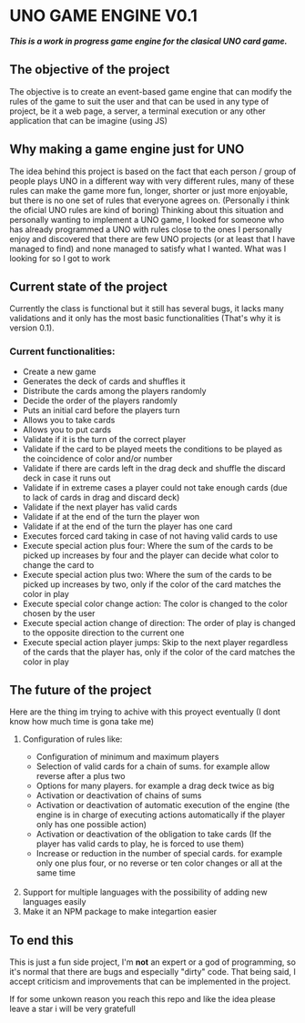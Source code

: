# UNO GAME ENGINE V0.1

<b><i>This is a work in progress game engine for the clasical UNO card game.</b></i>

## The objective of the project

The objective is to create an event-based game engine that can modify the rules of the game to suit the user and that can be used in any type of project, be it a web page, a server, a terminal execution or any other application that can be imagine (using JS)

## Why making a game engine just for UNO

The idea behind this project is based on the fact that each person / group of people plays UNO in a different way with very different rules, many of these rules can make the game more fun, longer, shorter or just more enjoyable, but there is no one set of rules that everyone agrees on. (Personally i think the oficial UNO rules are kind of boring)
Thinking about this situation and personally wanting to implement a UNO game, I looked for someone who has already programmed a UNO with rules close to the ones I personally enjoy and discovered that there are few UNO projects (or at least that I have managed to find) and none managed to satisfy what I wanted. What was I looking for so I got to work

## Current state of the project

Currently the class is functional but it still has several bugs, it lacks many validations and it only has the most basic functionalities (That's why it is version 0.1).

### Current functionalities:

<ul>
<li>Create a new game </li>
<li>Generates the deck of cards and shuffles it </li>
<li>Distribute the cards among the players randomly </li>
<li>Decide the order of the players randomly </li>
<li>Puts an initial card before the players turn </li>
<li>Allows you to take cards </li> 
<li>Allows you to put cards </li> 
<li>Validate if it is the turn of the correct player </li> 
<li>Validate if the card to be played meets the conditions to be played as the coincidence of color and/or number </li>
<li>Validate if there are cards left in the drag deck and shuffle the discard deck in case it runs out </li>
<li>Validate if in extreme cases a player could not take enough cards (due to lack of cards in drag and discard deck) </li>
<li>Validate if the next player has valid cards </li>
<li>Validate if at the end of the turn the player won </li>
<li>Validate if at the end of the turn the player has one card </li>
<li>Executes forced card taking in case of not having valid cards to use </li>
<li>Execute special action plus four: Where the sum of the cards to be picked up increases by four and the player can decide what color to change the card to </li>
<li>Execute special action plus two: Where the sum of the cards to be picked up increases by two, only if the color of the card matches the color in play </li>
<li>Execute special color change action: The color is changed to the color chosen by the user </li>
<li>Execute special action change of direction: The order of play is changed to the opposite direction to the current one </li>
<li>Execute special action player jumps: Skip to the next player regardless of the cards that the player has, only if the color of the card matches the color in play </li>
</ul>

## The future of the project

Here are the thing im trying to achive with this proyect eventually (I dont know how much time is gona take me)

<ol>
<li>Configuration of rules like:</li>
<ul>
    <li>Configuration of minimum and maximum players </li>
    <li>Selection of valid cards for a chain of sums. for example allow reverse after a plus two </li>
    <li>Options for many players. for example a drag deck twice as big </li>
    <li>Activation or deactivation of chains of sums </li>
    <li>Activation or deactivation of automatic execution of the engine (the engine is in charge of executing actions automatically if the player only has one possible action) </li>
    <li>Activation or deactivation of the obligation to take cards (If the player has valid cards to play, he is forced to use them) </li>
    <li>Increase or reduction in the number of special cards. for example only one plus four, or no reverse or ten color changes or all at the same time </li>
</ul>
<br>
<li>Support for multiple languages with the possibility of adding new languages easily</li>
<li>Make it an NPM package to make integartion easier</li>
</ol>


## To end this

This is just a fun side project, I'm <b>not</b> an expert or a god of programming, so it's normal that there are bugs and especially "dirty" code. That being said, I accept criticism and improvements that can be implemented in the project.

If for some unkown reason you reach this repo and like the idea please leave a star i will be very gratefull